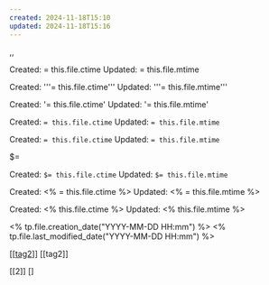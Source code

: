 ```yaml
---
created: 2024-11-18T15:10
updated: 2024-11-18T15:16
---
```

,,



Created:  = this.file.ctime
Updated: = this.file.mtime

Created:  '''= this.file.ctime'''
Updated: '''= this.file.mtime'''

Created:  '= this.file.ctime'
Updated: '= this.file.mtime'


Created:  ``= this.file.ctime``
Updated: ``= this.file.mtime``

Created: `= this.file.ctime`
Updated: `= this.file.mtime`

$=

Created: `$= this.file.ctime`
Updated: `$= this.file.mtime`



Created: <% = this.file.ctime %>
Updated: <% = this.file.mtime %>



Created: <%  this.file.ctime %>
Updated: <%  this.file.mtime %>


<% tp.file.creation_date("YYYY-MM-DD HH:mm") %>
<% tp.file.last_modified_date("YYYY-MM-DD HH:mm") %>


[[[tag2](#tag2)]]
[[tag2]]

[[2]]
[]